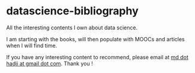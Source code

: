 # datascience-bibliography

All the interesting contents I own about data science.

I am starting with the books, will then populate with MOOCs and articles when I will find time.

If you have any interesting content to recommend, please email at [md dot hadji at gmail dot com](mailto:md.hadji@gmail.com). Thank you !
